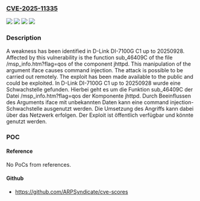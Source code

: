 ### [CVE-2025-11335](https://cve.mitre.org/cgi-bin/cvename.cgi?name=CVE-2025-11335)
![](https://img.shields.io/static/v1?label=Product&message=DI-7100G%20C1&color=blue)
![](https://img.shields.io/static/v1?label=Version&message=20250928%20&color=brightgreen)
![](https://img.shields.io/static/v1?label=Vulnerability&message=Command%20Injection&color=brightgreen)
![](https://img.shields.io/static/v1?label=Vulnerability&message=Injection&color=brightgreen)

### Description

A weakness has been identified in D-Link DI-7100G C1 up to 20250928. Affected by this vulnerability is the function sub_46409C of the file /msp_info.htm?flag=qos of the component jhttpd. This manipulation of the argument iface causes command injection. The attack is possible to be carried out remotely. The exploit has been made available to the public and could be exploited.
In D-Link DI-7100G C1 up to 20250928 wurde eine Schwachstelle gefunden. Hierbei geht es um die Funktion sub_46409C der Datei /msp_info.htm?flag=qos der Komponente jhttpd. Durch Beeinflussen des Arguments iface mit unbekannten Daten kann eine command injection-Schwachstelle ausgenutzt werden. Die Umsetzung des Angriffs kann dabei über das Netzwerk erfolgen. Der Exploit ist öffentlich verfügbar und könnte genutzt werden.

### POC

#### Reference
No PoCs from references.

#### Github
- https://github.com/ARPSyndicate/cve-scores

